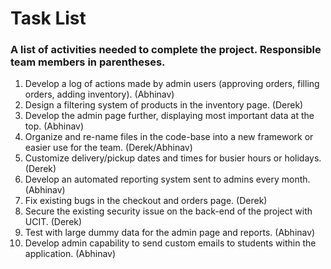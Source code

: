 # Task List
### A list of activities needed to complete the project. Responsible team members in parentheses.
1. Develop a log of actions made by admin users (approving orders, filling orders, adding inventory). (Abhinav)
2. Design a filtering system of products in the inventory page. (Derek)
3. Develop the admin page further, displaying most important data at the top. (Abhinav)
4. Organize and re-name files in the code-base into a new framework or easier use for the team. (Derek/Abhinav)
5. Customize delivery/pickup dates and times for busier hours or holidays. (Derek)
6. Develop an automated reporting system sent to admins every month. (Abhinav)
7. Fix existing bugs in the checkout and orders page. (Derek)
8. Secure the existing security issue on the back-end of the project with UCIT. (Derek)
9. Test with large dummy data for the admin page and reports. (Abhinav)
10. Develop admin capability to send custom emails to students within the application. (Abhinav)

